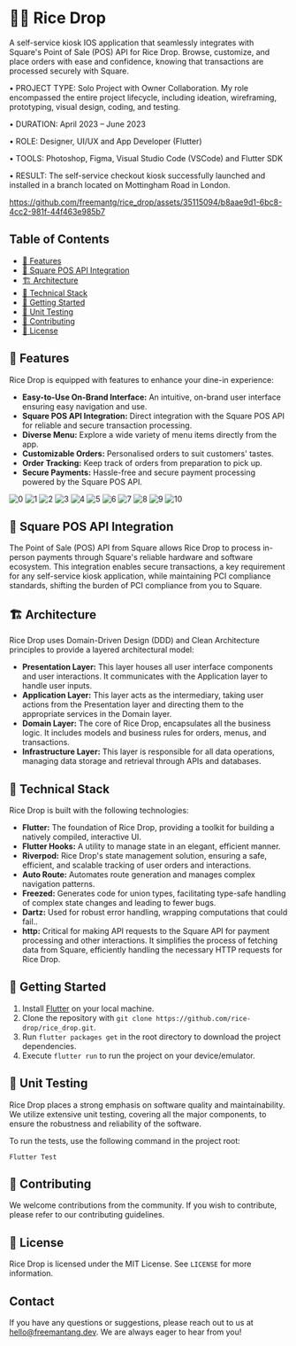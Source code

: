 # 🍚🎤 Rice Drop

A self-service kiosk IOS application that seamlessly integrates with Square's Point of Sale (POS) API for Rice Drop. Browse, customize, and place orders with ease and confidence, knowing that transactions are processed securely with Square.

• PROJECT TYPE: Solo Project with Owner Collaboration. My role encompassed the entire project lifecycle, including ideation, wireframing,
  prototyping, visual design, coding, and testing.
  
• DURATION: April 2023 – June 2023

• ROLE: Designer, UI/UX and App Developer (Flutter)

• TOOLS: Photoshop, Figma, Visual Studio Code (VSCode) and Flutter SDK

• RESULT: The self-service checkout kiosk successfully launched and installed in a branch located on Mottingham Road in London.

https://github.com/freemantg/rice_drop/assets/35115094/b8aae9d1-6bc8-4cc2-981f-44f463e985b7

## Table of Contents

- [🌟 Features](#features)
- [🔗 Square POS API Integration](#square-pos-api-integration)
- [🏗️ Architecture](#architecture)
- [🔧 Technical Stack](#technical-stack)
- [🚀 Getting Started](#getting-started)
- [🧪  Unit Testing](#unit-testing)
- [🤝 Contributing](#contributing)
- [📝 License](#license)

## 🌟 Features 

Rice Drop is equipped with features to enhance your dine-in experience:

- **Easy-to-Use On-Brand Interface:** An intuitive, on-brand user interface ensuring easy navigation and use.
- **Square POS API Integration:** Direct integration with the Square POS API for reliable and secure transaction processing.
- **Diverse Menu:** Explore a wide variety of menu items directly from the app.
- **Customizable Orders:** Personalised orders to suit customers' tastes.
- **Order Tracking:** Keep track of orders from preparation to pick up.
- **Secure Payments:** Hassle-free and secure payment processing powered by the Square POS API.

![0](assets/screenshots/ricedrop_0.png)
![1](assets/screenshots/ricedrop_1.png)
![2](assets/screenshots/ricedrop_2.png)
![3](assets/screenshots/ricedrop_3.png)
![4](assets/screenshots/ricedrop_4.png)
![5](assets/screenshots/ricedrop_5.png)
![6](assets/screenshots/ricedrop_6.png)
![7](assets/screenshots/ricedrop_7.png)
![8](assets/screenshots/ricedrop_8.png)
![9](assets/screenshots/ricedrop_9.png)
![10](assets/screenshots/ricedrop_10.png)

## 🔗 Square POS API Integration

The Point of Sale (POS) API from Square allows Rice Drop to process in-person payments through Square's reliable hardware and software ecosystem. This integration enables secure transactions, a key requirement for any self-service kiosk application, while maintaining PCI compliance standards, shifting the burden of PCI compliance from you to Square.

## 🏗️ Architecture

Rice Drop uses Domain-Driven Design (DDD) and Clean Architecture principles to provide a layered architectural model:

- **Presentation Layer:** This layer houses all user interface components and user interactions. It communicates with the Application layer to handle user inputs.
- **Application Layer:** This layer acts as the intermediary, taking user actions from the Presentation layer and directing them to the appropriate services in the Domain layer.
- **Domain Layer:** The core of Rice Drop, encapsulates all the business logic. It includes models and business rules for orders, menus, and transactions.
- **Infrastructure Layer:** This layer is responsible for all data operations, managing data storage and retrieval through APIs and databases.

## 🔧 Technical Stack

Rice Drop is built with the following technologies:

- **Flutter:** The foundation of Rice Drop, providing a toolkit for building a natively compiled, interactive UI.
- **Flutter Hooks:** A utility to manage state in an elegant, efficient manner.
- **Riverpod:** Rice Drop's state management solution, ensuring a safe, efficient, and scalable tracking of user orders and interactions.
- **Auto Route:** Automates route generation and manages complex navigation patterns.
- **Freezed:** Generates code for union types, facilitating type-safe handling of complex state changes and leading to fewer bugs.
- **Dartz:** Used for robust error handling, wrapping computations that could fail..
- **http:** Critical for making API requests to the Square API for payment processing and other interactions. It simplifies the process of fetching data from Square, efficiently handling the necessary HTTP requests for Rice Drop.


## 🚀 Getting Started

1. Install [Flutter](https://flutter.dev/docs/get-started/install) on your local machine.
2. Clone the repository with `git clone https://github.com/rice-drop/rice_drop.git`.
3. Run `flutter packages get` in the root directory to download the project dependencies.
4. Execute `flutter run` to run the project on your device/emulator.

## 🧪 Unit Testing

Rice Drop places a strong emphasis on software quality and maintainability. We utilize extensive unit testing, covering all the major components, to ensure the robustness and reliability of the software. 

To run the tests, use the following command in the project root:

`Flutter Test`

## 🤝 Contributing

We welcome contributions from the community. If you wish to contribute, please refer to our contributing guidelines.

## 📝 License

Rice Drop is licensed under the MIT License. See `LICENSE` for more information.

## Contact 

If you have any questions or suggestions, please reach out to us at <hello@freemantang.dev>. We are always eager to hear from you!
